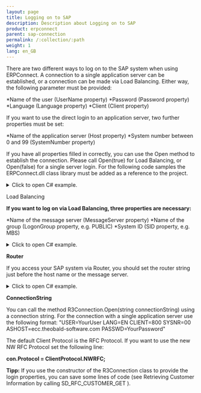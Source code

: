 ```yaml
---
layout: page
title: Logging on to SAP
description: Description about Logging on to SAP
product: erpconnect
parent: sap-connection
permalink: /:collection/:path
weight: 1
lang: en_GB
---
```


There are two different ways to log on to the SAP system when using ERPConnect. 
A connection to a single application server can be established, or a connection can be made via Load Balancing. 
Either way, the following parameter must be provided:

*Name of the user (UserName property)
*Password (Password property)
*Language (Language property)
*Client (Client property)

If you want to use the direct login to an application server, two further properties must be set:

*Name of the application server (Host property)
*System number between 0 and 99 (SystemNumber property)

If you have all properties filled in correctly, you can use the Open method to establish the connection. 
Please call Open(true) for Load Balancing, or Open(false) for a single server login. 
For the following code samples the ERPConnect.dll class library must be added as a reference to the project.

<details>
<summary>Click to open C# example.</summary>
{% highlight csharp %}
using(R3Connection con = new R3Connection())
{
    con.UserName = "erpconnect"; 
    con.Password = "pass"; 
    con.Language = "DE"; 
    con.Client = "800"; 
    con.Host = "hamlet"; 
    con.SystemNumber = 11;  
      con.Protocol = ClientProtocol.NWRFC;   // Optional: If the NW RFC libraries are used.
    
    con.Open(false);
}
{% endhighlight %}
</details>

Load Balancing

**If you want to log on via Load Balancing, three properties are necessary:**

*Name of the message server (MessageServer property)
*Name of the group (LogonGroup property, e.g. PUBLIC)
*System ID (SID property, e.g. MBS)


<details>
<summary>Click to open C# example.</summary>
{% highlight csharp %}
using(R3Connection con = new R3Connection())
{
    con.UserName = "erpconnect"; 
    con.Password = "pass"; con.Language = "DE"; 
    con.Client = "800"; 
      con.Language = "DE";
       
    con.MessageServer = "hamlet"; 
    con.LogonGroup = "PUBLIC"; 
    con.SID = "EC5";
      con.Protocol = ClientProtocol.NWRFC;   // Optional: If the NW RFC libraries are used.  
    con.Open(true);
}
{% endhighlight %}
</details>


**Router**

If you access your SAP system via Router, you should set the router string just 
before the host name or the message server.

<details>
<summary>Click to open C# example.</summary>
{% highlight csharp %}
using(R3Connection con = new R3Connection())
{
    con.UserName = "erpconnect"; 
    con.Password = "pass"; 
    con.Language = "DE"; 
    con.Client = "800"; 
    con.Host = "/H/lear.theobald-software.com/H/" + "hamlet"; 
    con.SystemNumber = 11;  
      con.Protocol = ClientProtocol.NWRFC;   // Optional: If the NW RFC libraries are used.

    con.Open(false);
}
{% endhighlight %}
</details>


**ConnectionString**

You can call the method R3Connection.Open(string connectionString) using a connection string.
For the connection with a single application server use the following format:
"USER=YourUser LANG=EN CLIENT=800 SYSNR=00 ASHOST=ecc.theobald-software.com PASSWD=YourPassword"

The default Client Protocol is the RFC Protocol. If you want to use the new NW RFC Protocol set the following line:

 **con.Protocol = ClientProtocol.NWRFC;**

**Tipp:** If you use the constructor of the R3Connection class to provide the login properties, 
you can save some lines of code (see Retrieving Customer Information by calling SD_RFC_CUSTOMER_GET ).





